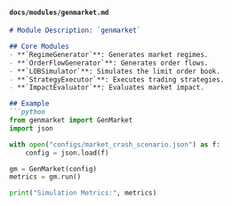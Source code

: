 
#### **`docs/modules/genmarket.md`**
```md
# Module Description: `genmarket`

## Core Modules
- **`RegimeGenerator`**: Generates market regimes.
- **`OrderFlowGenerator`**: Generates order flows.
- **`LOBSimulator`**: Simulates the limit order book.
- **`StrategyExecutor`**: Executes trading strategies.
- **`ImpactEvaluator`**: Evaluates market impact.

## Example
```python
from genmarket import GenMarket
import json

with open("configs/market_crash_scenario.json") as f:
    config = json.load(f)

gm = GenMarket(config)
metrics = gm.run()

print("Simulation Metrics:", metrics)